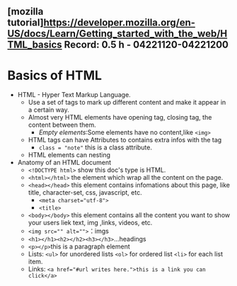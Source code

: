[mozilla tutorial]https://developer.mozilla.org/en-US/docs/Learn/Getting_started_with_the_web/HTML_basics
Record: 0.5 h - 04221120-04221200
----
# Basics of HTML
- HTML - Hyper Text Markup Language.
    - Use a set of tags to mark up different content and make it appear in a certain way.
    - Almost very HTML elements have opening tag, closing tag, the content between them.
        - *Empty elements*:Some elements have no content,like `<img>`
    - HTML tags can have Attributes to contains extra infos with the tag
        - `class = "note"` this is a class attribute.
    - HTML elements can nesting
- Anatomy of an HTML document
    - `<!DOCTYPE html>` show this doc's type is HTML.
    - `<html></html>` the element which wrap all the content on the page.
    - `<head></head>` this element contains infomations about this page, like title, character-set, css, javascript, etc.
        - `<meta charset="utf-8">`
        - `<title>`
    - `<body></body>` this element contains all the content you want to show your users liek text, img ,links, videos, etc.
    - `<img src="" alt="">`：imgs
    - `<h1></h1><h2></h2><h3></h3>`...headings
    - `<p></p>`this is a paragraph element
    - Lists: `<ul>` for unordered lists `<ol>` for ordered list `<li>` for each list item.
    - Links: `<a href="#url writes here.">this is a link you can click</a>`
